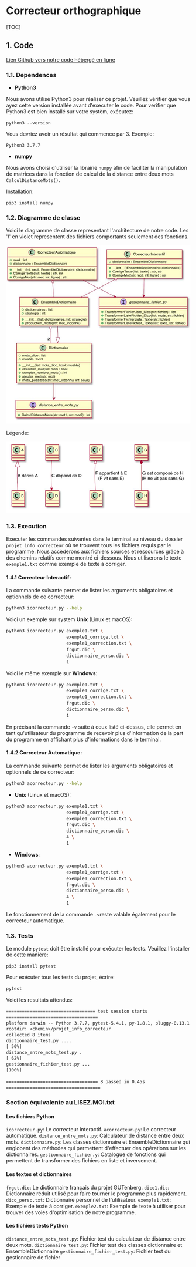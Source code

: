 # Correcteur orthographique

[TOC]

## 1. Code

[Lien Github vers notre code hébergé en ligne](https://github.com/sebgranie/projet_info_correcteur)

### 1.1. Dependences

* **Python3**

Nous avons utilisé Python3 pour réaliser ce projet. Veuillez vérifier que vous ayez cette version installée avant d'executer le code. Pour verifier que Python3 est bien installé sur votre systèm, exécutez:

```
python3 --version
```

Vous devriez avoir un résultat qui commence par 3. Exemple:

```
Python3 3.7.7
```

* **numpy**

Nous avons choisi d'utiliser la librairie `numpy` afin de faciliter la manipulation de matrices dans la fonction de calcul de la distance entre deux mots `CalculDistanceMots()`.

Installation:

```
pip3 install numpy
```


### 1.2. Diagramme de classe

Voici le diagramme de classe representant l'architecture de notre code. Les '_I_' en violet representent des fichiers comportants seulement des fonctions.

![diagramme-classe](capture_diagramme.png)

Légende:

![legende](legende.png)

### 1.3. Execution

Executer les commandes suivantes dans le terminal au niveau du dossier `projet_info_correcteur` où se trouvent tous les fichiers requis par le programme:
Nous accèderons aux fichiers sources et ressources grâce à des chemins relatifs comme montré ci-dessous.
Nous utiliserons le texte `exemple1.txt` comme exemple de texte à corriger.


#### 1.4.1 Correcteur Interactif:

La commande suivante permet de lister les arguments obligatoires et optionnels de ce correcteur:

```sh
python3 icorrecteur.py --help
```

Voici un exemple sur system **Unix** (Linux et macOS):

```sh
python3 icorrecteur.py exemple1.txt \
                       exemple1_corrige.txt \
                       exemple1_correction.txt \
                       frgut.dic \
                       dictionnaire_perso.dic \
                       1
```

Voici le même exemple sur **Windows**:

```sh
python3 icorrecteur.py exemple1.txt \
                       exemple1_corrige.txt \
                       exemple1_correction.txt \
                       frgut.dic \
                       dictionnaire_perso.dic \
                       1
```
En précisant la commande `-v` suite à ceux listé ci-dessus, elle permet en tant qu'utilisateur du programme de recevoir plus d'information de la part du programme en affichant plus d'informations dans le terminal.

#### 1.4.2 Correcteur Automatique:

La commande suivante permet de lister les arguments obligatoires et optionnels de ce correcteur:

```sh
python3 acorrecteur.py --help
```

* **Unix** (Linux et macOS):

```sh
python3 acorrecteur.py exemple1.txt \
                       exemple1_corrige.txt \
                       exemple1_correction.txt \
                       frgut.dic \
                       dictionnaire_perso.dic \
                       4 \
                       1
```

* **Windows**:

```sh
python3 acorrecteur.py exemple1.txt \
                       exemple1_corrige.txt \
                       exemple1_correction.txt \
                       frgut.dic \
                       dictionnaire_perso.dic \
                       4 \
                       1
```

Le fonctionnement de la commande `-v`reste valable également pour le correcteur automatique.

### 1.3. Tests

Le module `pytest` doit être installé pour exécuter les tests. Veuillez l'installer de cette manière:
```
pip3 install pytest
```

Pour exécuter tous les tests du projet, écrire:

```bash
pytest
```

Voici les resultats attendus:

```
================================== test session starts ===================================
platform darwin -- Python 3.7.7, pytest-5.4.1, py-1.8.1, pluggy-0.13.1
rootdir: <chemin>/projet_info_correcteur
collected 8 items
dictionnaire_test.py ....                                                           [ 50%]
distance_entre_mots_test.py .                                                       [ 62%]
gestionnaire_fichier_test.py ...                                                    [100%]

=================================== 8 passed in 0.45s ====================================
```

### Section équivalente au LISEZ.MOI.txt

#### Les fichiers Python
`icorrecteur.py`: Le correcteur interactif.
`acorrecteur.py`: Le correcteur automatique.
`distance_entre_mots.py`: Calculateur de distance entre deux mots.
`dictionnaire.py`: Les classes dictionnaire et EnsembleDictionnaire qui englobent des méthodes qui permettent d'effectuer des opérations sur les dictionnaires.
`gestionnaire_fichier.y`: Catalogue de fonctions qui permettent de transformer des fichiers en liste et inversement.

#### Les textes et dictionnaires
`frgut.dic`: Le dictionnaire français du projet GUTenberg.
`dico1.dic`: Dictionnaire réduit utilisé pour faire tourner le programme plus rapidement.
`dico_perso.txt`: Dictionnaire personnel de l'utilisateur.
`exemple1.txt`: Exemple de texte à corriger.
`exemple2.txt`: Exemple de texte à utiliser pour trouver des voies d'optimisation de notre programme.

#### Les fichiers tests Python
`distance_entre_mots_test.py`: Fichier test du calculateur de distance entre deux mots.
`dictionnaire_test.py`: Fichier test des classes dictionnaire et EnsembleDictionnaire
`gestionnaire_fichier_test.py`: Fichier test du gestionnaire de fichier
